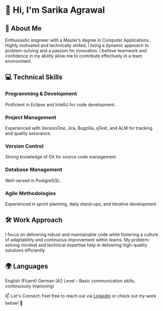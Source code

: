 # 👋 Hi, I'm Sarika Agrawal

## 🚀 About Me
Enthusiastic engineer with a Master’s degree in Computer Applications. Highly motivated and technically skilled, I bring a dynamic approach to problem-solving and a passion for innovation. I believe teamwork and confidence in my ability allow me to contribute effectively in a team environment.

## 💻 Technical Skills
### Programming & Development
Proficient in Eclipse and IntelliJ for code development.

### Project Management
Experienced with VersionOne, Jira, Bugzilla, qTest, and ALM for tracking and quality assurance.

### Version Control
Strong knowledge of Git for source code management.

### Database Management
Well-versed in PostgreSQL.

### Agile Methodologies
Experienced in sprint planning, daily stand-ups, and iterative development.

## 🛠️ Work Approach
I focus on delivering robust and maintainable code while fostering a culture of adaptability and continuous improvement within teams. My problem-solving mindset and technical expertise help in delivering high-quality solutions efficiently.

## 🌍 Languages
English (Fluent)
German (A2 Level – Basic communication skills, continuously improving)

📫 Let's Connect: Feel free to reach out via [LinkedIn](#) or check out my work below! 🚀
